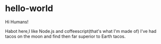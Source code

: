 # hello-world

Hi Humans!

Habot here,I like Node.js and coffeescript(that's what I'm made of)
I've had tacos on the moon and find then far superior to Earth tacos.
